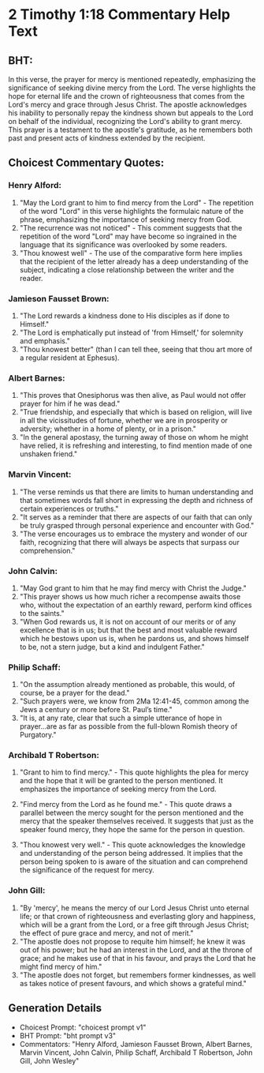 # 2 Timothy 1:18 Commentary Help Text

## BHT:
In this verse, the prayer for mercy is mentioned repeatedly, emphasizing the significance of seeking divine mercy from the Lord. The verse highlights the hope for eternal life and the crown of righteousness that comes from the Lord's mercy and grace through Jesus Christ. The apostle acknowledges his inability to personally repay the kindness shown but appeals to the Lord on behalf of the individual, recognizing the Lord's ability to grant mercy. This prayer is a testament to the apostle's gratitude, as he remembers both past and present acts of kindness extended by the recipient.

## Choicest Commentary Quotes:
### Henry Alford:
1. "May the Lord grant to him to find mercy from the Lord" - The repetition of the word "Lord" in this verse highlights the formulaic nature of the phrase, emphasizing the importance of seeking mercy from God.
2. "The recurrence was not noticed" - This comment suggests that the repetition of the word "Lord" may have become so ingrained in the language that its significance was overlooked by some readers.
3. "Thou knowest well" - The use of the comparative form here implies that the recipient of the letter already has a deep understanding of the subject, indicating a close relationship between the writer and the reader.

### Jamieson Fausset Brown:
1. "The Lord rewards a kindness done to His disciples as if done to Himself."
2. "The Lord is emphatically put instead of 'from Himself,' for solemnity and emphasis."
3. "Thou knowest better" (than I can tell thee, seeing that thou art more of a regular resident at Ephesus).

### Albert Barnes:
1. "This proves that Onesiphorus was then alive, as Paul would not offer prayer for him if he was dead."
2. "True friendship, and especially that which is based on religion, will live in all the vicissitudes of fortune, whether we are in prosperity or adversity; whether in a home of plenty, or in a prison."
3. "In the general apostasy, the turning away of those on whom he might have relied, it is refreshing and interesting, to find mention made of one unshaken friend."

### Marvin Vincent:
1. "The verse reminds us that there are limits to human understanding and that sometimes words fall short in expressing the depth and richness of certain experiences or truths."
2. "It serves as a reminder that there are aspects of our faith that can only be truly grasped through personal experience and encounter with God."
3. "The verse encourages us to embrace the mystery and wonder of our faith, recognizing that there will always be aspects that surpass our comprehension."

### John Calvin:
1. "May God grant to him that he may find mercy with Christ the Judge." 
2. "This prayer shows us how much richer a recompense awaits those who, without the expectation of an earthly reward, perform kind offices to the saints."
3. "When God rewards us, it is not on account of our merits or of any excellence that is in us; but that the best and most valuable reward which he bestows upon us is, when he pardons us, and shows himself to be, not a stern judge, but a kind and indulgent Father."

### Philip Schaff:
1. "On the assumption already mentioned as probable, this would, of course, be a prayer for the dead." 
2. "Such prayers were, we know from 2Ma 12:41-45, common among the Jews a century or more before St. Paul’s time."
3. "It is, at any rate, clear that such a simple utterance of hope in prayer...are as far as possible from the full-blown Romish theory of Purgatory."

### Archibald T Robertson:
1. "Grant to him to find mercy." - This quote highlights the plea for mercy and the hope that it will be granted to the person mentioned. It emphasizes the importance of seeking mercy from the Lord.

2. "Find mercy from the Lord as he found me." - This quote draws a parallel between the mercy sought for the person mentioned and the mercy that the speaker themselves received. It suggests that just as the speaker found mercy, they hope the same for the person in question.

3. "Thou knowest very well." - This quote acknowledges the knowledge and understanding of the person being addressed. It implies that the person being spoken to is aware of the situation and can comprehend the significance of the request for mercy.

### John Gill:
1. "By 'mercy', he means the mercy of our Lord Jesus Christ unto eternal life; or that crown of righteousness and everlasting glory and happiness, which will be a grant from the Lord, or a free gift through Jesus Christ; the effect of pure grace and mercy, and not of merit."
2. "The apostle does not propose to requite him himself; he knew it was out of his power; but he had an interest in the Lord, and at the throne of grace; and he makes use of that in his favour, and prays the Lord that he might find mercy of him."
3. "The apostle does not forget, but remembers former kindnesses, as well as takes notice of present favours, and which shows a grateful mind."


## Generation Details
- Choicest Prompt: "choicest prompt v1"
- BHT Prompt: "bht prompt v3"
- Commentators: "Henry Alford, Jamieson Fausset Brown, Albert Barnes, Marvin Vincent, John Calvin, Philip Schaff, Archibald T Robertson, John Gill, John Wesley"
